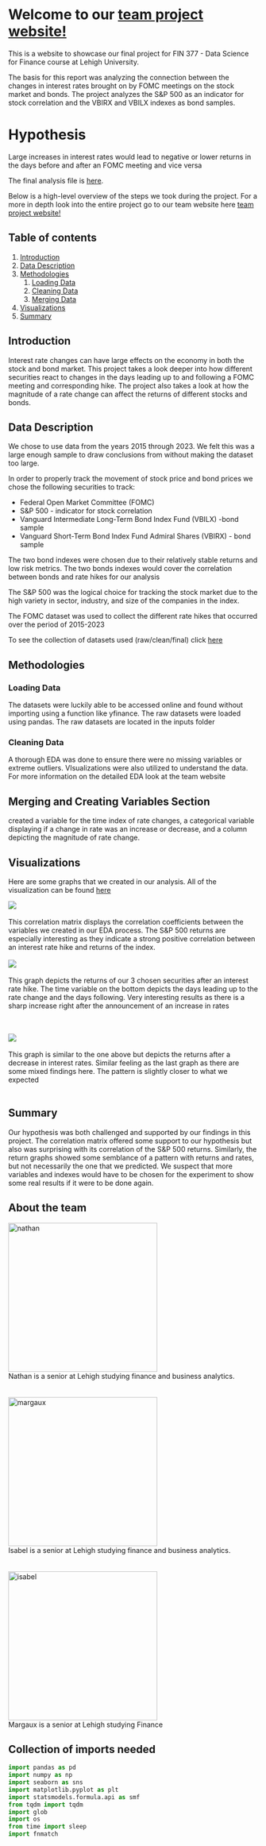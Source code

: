 # Welcome to our [team project website!](https://mab923.github.io/finalteamproject)

This is a website to showcase our final project for FIN 377 - Data Science for Finance course at Lehigh University.

The basis for this report was analyzing the connection between the changes in interest rates brought on by FOMC meetings on the stock market and bonds. The project analyzes the S&P 500 as an indicator for stock correlation and the VBIRX and VBILX indexes as bond samples. 

# Hypothesis 

Large increases in interest rates would lead to negative or lower returns in the days before and after an FOMC meeting and vice versa



The final analysis file is [here](https://github.com/mab923/finalteamproject/blob/main/Analysis/Final_Analysis.ipynb).

Below is a high-level overview of the steps we took during the project. For a more in depth look into the entire project go to our team website here [team project website!](https://mab923.github.io/finalteamproject)



## Table of contents
1. [Introduction](#introduction)
2. [Data Description](#data)
3. [Methodologies](#meth)
    1. [Loading Data](#load)
    2. [Cleaning Data](#clean)
    3. [Merging Data](#merge)
4. [Visualizations](#viz)
5. [Summary](#summary)

## Introduction  <a name="introduction"></a>

Interest rate changes can have large effects on the economy in both the stock and bond market. This project takes a look deeper into how different securities react to changes in the days leading up to and following a FOMC meeting and corresponding hike. The project also takes a look at how the magnitude of a rate change can affect the returns of different stocks and bonds.

## Data Description <a name="data"></a>

We chose to use data from the years 2015 through 2023. We felt this was a large enough sample to draw conclusions from without making the dataset too large. 

In order to properly track the movement of stock price and bond prices we chose the following securities to track:
- Federal Open Market Committee (FOMC)
- S&P 500 - indicator for stock correlation
- Vanguard Intermediate Long-Term Bond Index Fund (VBILX) -bond sample
- Vanguard Short-Term Bond Index Fund Admiral Shares (VBIRX) - bond sample

The two bond indexes were chosen due to their relatively stable returns and low risk metrics. The two bonds indexes would cover the correlation between bonds and rate hikes for our analysis

The S&P 500 was the logical choice for tracking the stock market due to the high variety in sector, industry, and size of the companies in the index.

The FOMC dataset was used to collect the different rate hikes that occurred over the period of 2015-2023

To see the collection of datasets used (raw/clean/final) click [here](https://github.com/mab923/finalteamproject/tree/main/inputs)


## Methodologies <a name="meth"></a>


### Loading Data <a name="load"></a>
The datasets were luckily able to be accessed online and found without importing using a function like yfinance. The raw datasets were loaded using pandas. The raw datasets are located in the inputs folder

### Cleaning Data <a name="clean"></a>
A thorough EDA was done to ensure there were no missing variables or extreme outliers. VIsualizations were also utilized to understand the data.
For more information on the detailed EDA look at the team website

## Merging and Creating Variables Section <a name="merge"></a>
created a variable for the time index of rate changes, a categorical variable displaying if a change in rate was an increase or decrease, and a column depicting the magnitude of rate change.

## Visualizations <a name='viz'></a>

Here are some graphs that we created in our analysis. All of the visualization can be found [here](https://github.com/mab923/finalteamproject/tree/main/pics)

![](pics/corr.png)
<br><br>
This correlation matrix displays the correlation coefficients between the variables we created in our EDA process. The S&P 500 returns are especially interesting as they indicate a strong positive correlation between an interest rate hike and returns of the index.
<br><br>
![](pics/p1.png)
<br><br>
This graph depicts the returns of our 3 chosen securities after an interest rate hike. The time variable on the bottom depicts the days leading up to the rate change and the days following. Very interesting results as there is a sharp increase right after the announcement of an increase in rates

<br><br>
![](pics/p2.png)
<br><br>
This graph is similar to the one above but depicts the returns after a decrease in interest rates. Similar feeling as the last graph as there are some mixed findings here. The pattern is slightly closer to what we expected
<br><br>


## Summary <a name="summary"></a>

Our hypothesis was both challenged and supported by our findings in this project. The correlation matrix offered some support to our hypothesis but also was surprising with its correlation of the S&P 500 returns. Similarly, the return graphs showed some semblance of a pattern with returns and rates, but not necessarily the one that we predicted. We suspect that more variables and indexes would have to be chosen for the experiment to show some real results if it were to be done again.


## About the team
<img src="pics/6FB5FD7F-9E42-4F5C-BE04-D13CF10E6667.jpeg" alt="nathan" width="300"/>
<br>
Nathan is a senior at Lehigh studying finance and business analytics.
<br><br><br>
<img src="pics/margaux.JPG" alt="margaux" width="300"/>
<br>
Isabel is a senior at Lehigh studying finance and business analytics.
<br><br><br>
<img src="pics/isabel.jpeg" alt="isabel" width="300"/>
<br>
Margaux is a senior at Lehigh studying Finance 


## Collection of imports needed

```python
import pandas as pd
import numpy as np
import seaborn as sns
import matplotlib.pyplot as plt
import statsmodels.formula.api as smf
from tqdm import tqdm
import glob
import os
from time import sleep
import fnmatch
```
